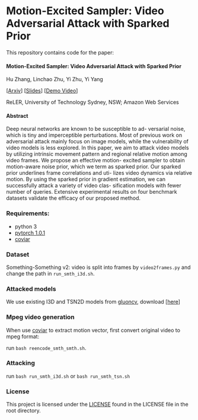 # Motion-Excited Sampler: Video Adversarial Attack with Sparked Prior
This repository contains code for the paper:
#### Motion-Excited Sampler: Video Adversarial Attack with Sparked Prior

Hu Zhang, Linchao Zhu, Yi Zhu, Yi Yang

[[Arxiv](https://arxiv.org/abs/2003.07637)]
[[Slides](https://drive.google.com/file/d/1J4pN5nM2jfmRuONhX_GAS0Ts_0IX5c_z/view?usp=sharing)]
[[Demo Video](https://drive.google.com/file/d/1v0Zfruy_gEQZlG35hdqPw3BwPdaUhN9F/view)]

ReLER, University of Technology Sydney, NSW; Amazon Web Services

#### Abstract
Deep neural networks are known to be susceptible to ad- versarial noise, which is tiny and imperceptible perturbations. 
Most of previous work on adversarial attack mainly focus on image models, while the vulnerability of video models is less explored. 
In this paper, we aim to attack video models by utilizing intrinsic movement pattern and regional relative motion among video frames. 
We propose an effective motion- excited sampler to obtain motion-aware noise prior, which we term as sparked prior. 
Our sparked prior underlines frame correlations and uti- lizes video dynamics via relative motion. 
By using the sparked prior in gradient estimation, we can successfully attack a variety of video clas- sification models with fewer number of queries. 
Extensive experimental results on four benchmark datasets validate the efficacy of our proposed method.

### Requirements:
- python 3
- [pytorch 1.0.1](https://pytorch.org/)
- [coviar](https://github.com/chaoyuaw/pytorch-coviar)
### Dataset
Something-Something v2: video is split into frames by `video2frames.py` and change the path in `run_smth_i3d.sh`.
### Attacked models
We use existing I3D and TSN2D models from [gluoncv](https://gluon-cv.mxnet.io/model_zoo/action_recognition.html), download [[here](https://drive.google.com/drive/folders/10lWG0kEUjbsEeJOWVo-WhExyu5JS0Jid?usp=sharing)]

### Mpeg video generation
When use [coviar](https://github.com/chaoyuaw/pytorch-coviar) to extract motion vector, first convert original video to mpeg format: 

run `bash reencode_smth_smth.sh`.

### Attacking
run `bash run_smth_i3d.sh` or `bash run_smth_tsn.sh`

### License
This project is licensed under the [LICENSE](https://github.com/xiaofanustc/ME-Sampler/blob/master/LICENSE) found in the LICENSE file in the root directory.
